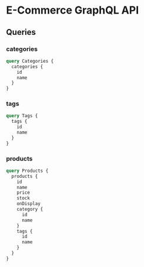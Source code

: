 # E-Commerce GraphQL API

## Queries

### categories

```graphql
query Categories {
  categories {
    id
    name
  }
}
```

### tags

```graphql
query Tags {
  tags {
    id
    name
  }
}
```

### products

```graphql
query Products {
  products {
    id
    name
    price
    stock
    onDisplay
    category {
      id
      name
    }
    tags {
      id
      name
    }
  }
}
```